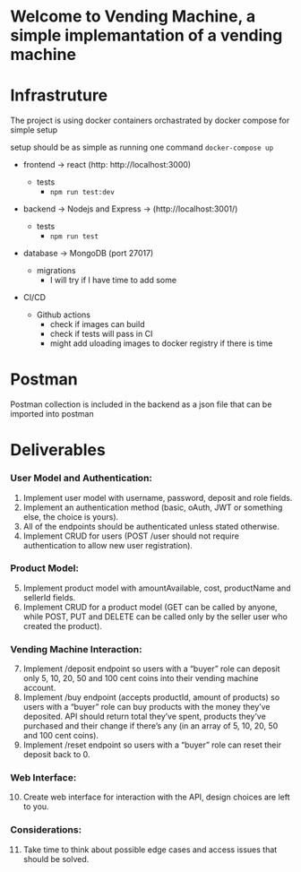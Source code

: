 # Welcome to Vending Machine, a simple implemantation of a vending machine

# Infrastruture
The project is using docker containers orchastrated by docker compose for simple setup

setup should be as simple as running one command `docker-compose up`
- frontend -> react (http: http://localhost:3000)
    - tests
        - `npm run test:dev`
- backend -> Nodejs and Express -> (http://localhost:3001/)
    - tests
        - `npm run test`
- database -> MongoDB (port 27017)
    - migrations
        - I will try if I have time to add some

- CI/CD
    - Github actions
        - check if images can build
        - check if tests will pass in CI
        - might add uloading images to docker registry if there is time

# Postman
Postman collection is included in the backend as a json file that can be imported into postman

# Deliverables

### User Model and Authentication:
1. Implement user model with username, password, deposit and role fields.
2. Implement an authentication method (basic, oAuth, JWT or something else, the choice is yours).
3. All of the endpoints should be authenticated unless stated otherwise.
4. Implement CRUD for users (POST /user should not require authentication to allow new user registration).

### Product Model:
5. Implement product model with amountAvailable, cost, productName and sellerId fields.
6. Implement CRUD for a product model (GET can be called by anyone, while POST, PUT and DELETE can be called only by the seller user who created the product).

### Vending Machine Interaction:
7. Implement /deposit endpoint so users with a “buyer” role can deposit only 5, 10, 20, 50 and 100 cent coins into their vending machine account.
8. Implement /buy endpoint (accepts productId, amount of products) so users with a “buyer” role can buy products with the money they’ve deposited. API should return total they’ve spent, products they’ve purchased and their change if there’s any (in an array of 5, 10, 20, 50 and 100 cent coins).
9. Implement /reset endpoint so users with a “buyer” role can reset their deposit back to 0.

### Web Interface:
10. Create web interface for interaction with the API, design choices are left to you.

### Considerations:
11. Take time to think about possible edge cases and access issues that should be solved.

